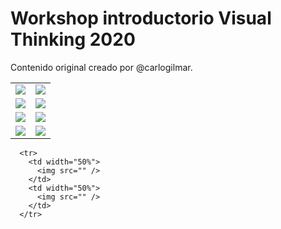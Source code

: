 # Workshop introductorio Visual Thinking 2020

Contenido original creado por @carlogilmar.

<table width="100%">

  <tr>
    <td width="50%">
      <img src="https://github.com/visualpartnership/introworkshop/assets/17634377/7d3f93c3-3972-4be7-8da4-010e58949d06" />
    </td>
    <td width="50%">
      <img src="https://github.com/visualpartnership/introworkshop/assets/17634377/4a3116ee-7cf7-4bce-a3f2-095ccd27255f" />
    </td>
  </tr>

  <tr>
    <td width="50%">
      <img src="https://github.com/visualpartnership/introworkshop/assets/17634377/5e382181-e964-499a-b17c-3bfda2c5cf35" />
    </td>
    <td width="50%">
      <img src="https://github.com/visualpartnership/introworkshop/assets/17634377/bc8d412b-5a2e-437c-804c-c9ea4e27da39" />
    </td>
  </tr>

  <tr>
    <td width="50%">
      <img src="https://github.com/visualpartnership/introworkshop/assets/17634377/38d42343-1466-4b41-88d5-23c5915eacdb" />
    </td>
    <td width="50%">
      <img src="https://github.com/visualpartnership/introworkshop/assets/17634377/ce4a83d8-84ea-4734-961a-4311faa74a22" />
    </td>
  </tr>

  <tr>
    <td width="50%">
      <img src="https://github.com/visualpartnership/introworkshop/assets/17634377/6a365279-ccd1-48e6-b91c-82c9b8ef2dc2" />
    </td>
    <td width="50%">
      <img src="https://github.com/visualpartnership/introworkshop/assets/17634377/0ee73182-d889-424e-ae4c-e4719c3110e4" />
    </td>
  </tr>
  
</table>


```
  <tr>
    <td width="50%">
      <img src="" />
    </td>
    <td width="50%">
      <img src="" />
    </td>
  </tr>
```

